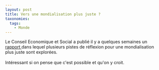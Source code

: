 ```yaml
---
layout: post
title: Vers une mondialisation plus juste ?
taxonomies: 
  tags: 
    - Monde
---
```

Le Conseil Economique et Social a publié il y a quelques semaines un <a href="http://www.ces.fr/rapport/doclon/05022802.pdf">rapport </a>dans lequel plusieurs pistes de réflexion pour une mondialisation plus juste sont explorées.<br />
<br />
Intéressant si on pense que c'est possible et qu'on y croit.
